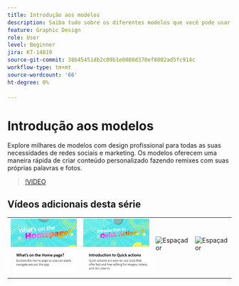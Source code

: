 ```yaml
---
title: Introdução aos modelos
description: Saiba tudo sobre os diferentes modelos que você pode usar para iniciar seus projetos
feature: Graphic Design
role: User
level: Beginner
jira: KT-14819
source-git-commit: 38b45451db2c09b1e0080d370ef8002ad5fc914c
workflow-type: tm+mt
source-wordcount: '66'
ht-degree: 0%

---
```


# Introdução aos modelos

Explore milhares de modelos com design profissional para todas as suas necessidades de redes sociais e marketing. Os modelos oferecem uma maneira rápida de criar conteúdo personalizado fazendo remixes com suas próprias palavras e fotos.

>[!VIDEO](https://video.tv.adobe.com/v/3426927?quality=12&learn=on&hidetitle=true)

## Vídeos adicionais desta série

<table style="table-layout:fixed">
<tr>
 <td>
      <a href="get-started.md">
         <img alt="O que há na Página Inicial" src="assets/home-page.png" />
      </a>
 </td>
 <td>
      <a href="quick-actions.md">
         <img alt="Introdução às ações rápidas" src="assets/quick-actions.png" />
      </a>
 </td>
 <td>
      <img alt="Espaçador" src="../assets/Whitespacer.png" />
      <div>
      <br>
   </td>
    <td>
      <img alt="Espaçador" src="../assets/Whitespacer.png" />
      <div>
      <br>
   </td>
</tr>
</table>
